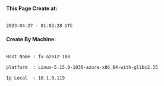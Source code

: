 
   
#### This Page Create at:

```bash

2023-04-27 - 01:02:28 UTC

```

#### Create By Machine:

```bash

Host Name : fv-az612-108

platform  : Linux-5.15.0-1036-azure-x86_64-with-glibc2.35

Ip Local  : 10.1.0.119

```


